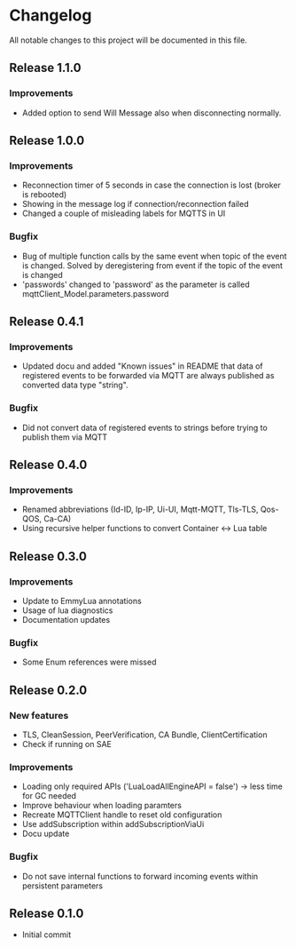 # Changelog
All notable changes to this project will be documented in this file.

## Release 1.1.0

### Improvements
- Added option to send Will Message also when disconnecting normally.

## Release 1.0.0

### Improvements
- Reconnection timer of 5 seconds in case the connection is lost (broker is rebooted)
- Showing in the message log if connection/reconnection failed
- Changed a couple of misleading labels for MQTTS in UI

### Bugfix
- Bug of multiple function calls by the same event when topic of the event is changed. Solved by deregistering from event if the topic of the event is changed
- 'passwords' changed to 'password' as the parameter is called mqttClient_Model.parameters.password

## Release 0.4.1

### Improvements
- Updated docu and added "Known issues" in README that data of registered events to be forwarded via MQTT are always published as converted data type "string".

### Bugfix
- Did not convert data of registered events to strings before trying to publish them via MQTT

## Release 0.4.0

### Improvements
- Renamed abbreviations (Id-ID, Ip-IP, Ui-UI, Mqtt-MQTT, Tls-TLS, Qos-QOS, Ca-CA)
- Using recursive helper functions to convert Container <-> Lua table

## Release 0.3.0

### Improvements
- Update to EmmyLua annotations
- Usage of lua diagnostics
- Documentation updates

### Bugfix
- Some Enum references were missed

## Release 0.2.0

### New features
- TLS, CleanSession, PeerVerification, CA Bundle, ClientCertification
- Check if running on SAE

### Improvements
- Loading only required APIs ('LuaLoadAllEngineAPI = false') -> less time for GC needed
- Improve behaviour when loading paramters
- Recreate MQTTClient handle to reset old configuration
- Use addSubscription within addSubscriptionViaUi
- Docu update

### Bugfix
- Do not save internal functions to forward incoming events within persistent parameters

## Release 0.1.0
- Initial commit
